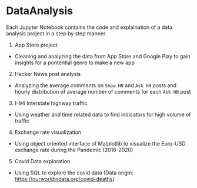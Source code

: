 # DataAnalysis
Each Jupyter Notebook contains the code and explaination of a data analysis project in a step by step manner.

1. App Store project
- Cleaning and analyzing the data from App Store and Google Play to gain insights for a pontential genre to make a new app  

2. Hacker News post analysis
- Analyzing the average comments on `Show HN` and `Ask HN` posts and hourly distribution of average number of comments for each `Ask HN` post

3. I-94 Interstate highway traffic 
- Using weather and time related data to find indicators for high volume of traffic 

4. Exchange rate visualization
- Using object oriented interface of Matplotlib to visualize the Euro-USD exchange rate during the Pandemic (2016-2020)

5. Covid Data exploration
- Using SQL to explore the covid data (Data origin: https://ourworldindata.org/covid-deaths)
